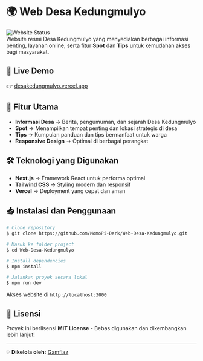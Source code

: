 # 🌍 Web Desa Kedungmulyo

![Website Status](https://img.shields.io/website?url=https%3A%2F%2Fdesakedungmulyo.vercel.app&style=for-the-badge)  
Website resmi Desa Kedungmulyo yang menyediakan berbagai informasi penting, layanan online, serta fitur **Spot** dan **Tips** untuk kemudahan akses bagi masyarakat.

## 🔗 Live Demo
👉 [desakedungmulyo.vercel.app](https://desakedungmulyo.vercel.app/)

## 📌 Fitur Utama
- **Informasi Desa** → Berita, pengumuman, dan sejarah Desa Kedungmulyo
- **Spot** → Menampilkan tempat penting dan lokasi strategis di desa
- **Tips** → Kumpulan panduan dan tips bermanfaat untuk warga
- **Responsive Design** → Optimal di berbagai perangkat

## 🛠️ Teknologi yang Digunakan
- **Next.js** → Framework React untuk performa optimal
- **Tailwind CSS** → Styling modern dan responsif
- **Vercel** → Deployment yang cepat dan aman

## 📥 Instalasi dan Penggunaan
```bash
# Clone repository
$ git clone https://github.com/MomoPi-Dark/Web-Desa-Kedungmulyo.git

# Masuk ke folder project
$ cd Web-Desa-Kedungmulyo

# Install dependencies
$ npm install

# Jalankan proyek secara lokal
$ npm run dev
```
Akses website di `http://localhost:3000`

## 📜 Lisensi
Proyek ini berlisensi **MIT License** - Bebas digunakan dan dikembangkan lebih lanjut!

---

💡 **Dikelola oleh:** [Gamflaz](https://github.com/MomoPi-Dark)
